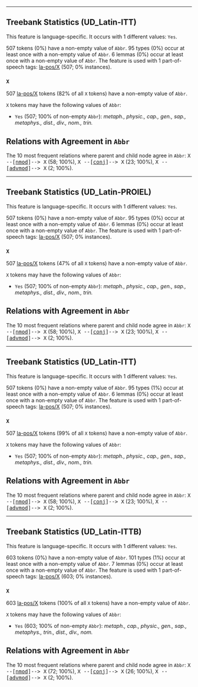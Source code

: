 

--------------------------------------------------------------------------------

## Treebank Statistics (UD_Latin-ITT)

This feature is language-specific.
It occurs with 1 different values: `Yes`.

507 tokens (0%) have a non-empty value of `Abbr`.
95 types (0%) occur at least once with a non-empty value of `Abbr`.
6 lemmas (0%) occur at least once with a non-empty value of `Abbr`.
The feature is used with 1 part-of-speech tags: [la-pos/X]() (507; 0% instances).

### `X`

507 [la-pos/X]() tokens (82% of all `X` tokens) have a non-empty value of `Abbr`.

`X` tokens may have the following values of `Abbr`:

* `Yes` (507; 100% of non-empty `Abbr`): _metaph., physic., cap., gen., sap., metaphys., dist., div., nom., trin._

## Relations with Agreement in `Abbr`

The 10 most frequent relations where parent and child node agree in `Abbr`:
<tt>X --[<a href="../dep/nmod.html">nmod</a>]--> X</tt> (58; 100%),
<tt>X --[<a href="../dep/conj.html">conj</a>]--> X</tt> (23; 100%),
<tt>X --[<a href="../dep/advmod.html">advmod</a>]--> X</tt> (2; 100%).



--------------------------------------------------------------------------------

## Treebank Statistics (UD_Latin-PROIEL)

This feature is language-specific.
It occurs with 1 different values: `Yes`.

507 tokens (0%) have a non-empty value of `Abbr`.
95 types (0%) occur at least once with a non-empty value of `Abbr`.
6 lemmas (0%) occur at least once with a non-empty value of `Abbr`.
The feature is used with 1 part-of-speech tags: [la-pos/X]() (507; 0% instances).

### `X`

507 [la-pos/X]() tokens (47% of all `X` tokens) have a non-empty value of `Abbr`.

`X` tokens may have the following values of `Abbr`:

* `Yes` (507; 100% of non-empty `Abbr`): _metaph., physic., cap., gen., sap., metaphys., dist., div., nom., trin._

## Relations with Agreement in `Abbr`

The 10 most frequent relations where parent and child node agree in `Abbr`:
<tt>X --[<a href="../dep/nmod.html">nmod</a>]--> X</tt> (58; 100%),
<tt>X --[<a href="../dep/conj.html">conj</a>]--> X</tt> (23; 100%),
<tt>X --[<a href="../dep/advmod.html">advmod</a>]--> X</tt> (2; 100%).



--------------------------------------------------------------------------------

## Treebank Statistics (UD_Latin-ITT)

This feature is language-specific.
It occurs with 1 different values: `Yes`.

507 tokens (0%) have a non-empty value of `Abbr`.
95 types (1%) occur at least once with a non-empty value of `Abbr`.
6 lemmas (0%) occur at least once with a non-empty value of `Abbr`.
The feature is used with 1 part-of-speech tags: [la-pos/X]() (507; 0% instances).

### `X`

507 [la-pos/X]() tokens (99% of all `X` tokens) have a non-empty value of `Abbr`.

`X` tokens may have the following values of `Abbr`:

* `Yes` (507; 100% of non-empty `Abbr`): _metaph., physic., cap., gen., sap., metaphys., dist., div., nom., trin._

## Relations with Agreement in `Abbr`

The 10 most frequent relations where parent and child node agree in `Abbr`:
<tt>X --[<a href="../dep/nmod.html">nmod</a>]--> X</tt> (58; 100%),
<tt>X --[<a href="../dep/conj.html">conj</a>]--> X</tt> (23; 100%),
<tt>X --[<a href="../dep/advmod.html">advmod</a>]--> X</tt> (2; 100%).



--------------------------------------------------------------------------------

## Treebank Statistics (UD_Latin-ITTB)

This feature is language-specific.
It occurs with 1 different values: `Yes`.

603 tokens (0%) have a non-empty value of `Abbr`.
101 types (1%) occur at least once with a non-empty value of `Abbr`.
7 lemmas (0%) occur at least once with a non-empty value of `Abbr`.
The feature is used with 1 part-of-speech tags: [la-pos/X]() (603; 0% instances).

### `X`

603 [la-pos/X]() tokens (100% of all `X` tokens) have a non-empty value of `Abbr`.

`X` tokens may have the following values of `Abbr`:

* `Yes` (603; 100% of non-empty `Abbr`): <em>metaph., cap., physic., gen., sap., metaphys., trin., dist., div., nom.</em>

## Relations with Agreement in `Abbr`

The 10 most frequent relations where parent and child node agree in `Abbr`:
<tt>X --[<a href="../dep/nmod.html">nmod</a>]--> X</tt> (72; 100%),
<tt>X --[<a href="../dep/conj.html">conj</a>]--> X</tt> (26; 100%),
<tt>X --[<a href="../dep/advmod.html">advmod</a>]--> X</tt> (2; 100%).


